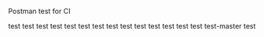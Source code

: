 Postman test for CI

test test test test test test
test test test test
test test test test
test-master
test